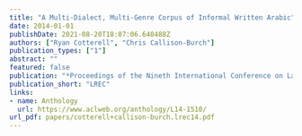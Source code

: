 ```yaml
---
title: "A Multi-Dialect, Multi-Genre Corpus of Informal Written Arabic"
date: 2014-01-01
publishDate: 2021-08-20T18:07:06.640488Z
authors: ["Ryan Cotterell", "Chris Callison-Burch"]
publication_types: ["1"]
abstract: ""
featured: false
publication: "*Proceedings of the Nineth International Conference on Language Resources and Evaluation*"
publication_short: "LREC"
links:
- name: Anthology
  url: https://www.aclweb.org/anthology/L14-1510/
url_pdf: papers/cotterell+callison-burch.lrec14.pdf
---
```


